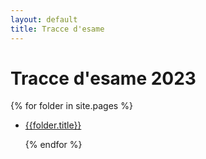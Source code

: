 ```yaml
---
layout: default
title: Tracce d'esame
---
```


# Tracce d'esame 2023

{% for folder in site.pages %}

- [{{folder.title}}]({{site.baseurl}}{{folder.url}})

  {% endfor %}
